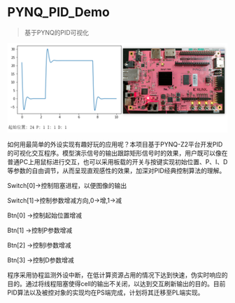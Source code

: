# PYNQ_PID_Demo
> 基于PYNQ的PID可视化

![demo](/img.png)

如何用最简单的外设实现有趣好玩的应用呢？本项目基于PYNQ-Z2平台开发PID的可视化交互程序。模型演示信号的输出跟踪矩形信号时的效果，用户既可以像在普通PC上用鼠标进行交互，也可以采用板载的开关与按键实现初始位置、P、I、D等参数的自由调节，从而呈现直观感性的效果，加深对PID经典控制算法的理解。

Switch[0]->控制阻塞进程，以便图像的输出

Switch[1]->控制参数增减方向,0->增,1->减

Btn[0]   ->控制起始位置增减

Btn[1]   ->控制P参数增减

Btn[2]   ->控制I参数增减

Btn[3]   ->控制D参数增减


程序采用协程监测外设中断，在低计算资源占用的情况下达到快速，伪实时响应的目的。通过将线程阻塞使得cell的输出不关闭，以达到交互刷新输出的目的。目前PID算法以及被控对象的实现均在PS端完成，计划将其迁移至PL端实现。
